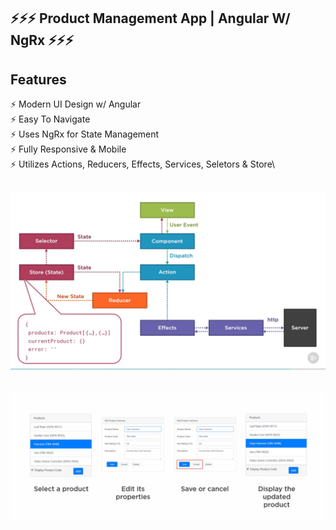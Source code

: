 ## ⚡️⚡️⚡️ Product Management App | Angular W/ NgRx ⚡️⚡️⚡️

## Features

⚡️ Modern UI Design w/ Angular\
⚡️ Easy To Navigate\
⚡️ Uses NgRx for State Management\
⚡️ Fully Responsive & Mobile\
⚡️ Utilizes Actions, Reducers, Effects, Services, Seletors & Store\

<h2 align="center">
  <img src="https://github.com/CodingMikey/Angular-NgRX/blob/main/Screenshot%20(78).png" alt="Tripkeeper" width="600px" />
  <br>
</h2>
<h2 align="center">
  <img src="https://github.com/CodingMikey/Angular-NgRX/blob/main/Screenshot%20(79).png" alt="Tripkeeper" width="600px" />
  <br>
</h2>


